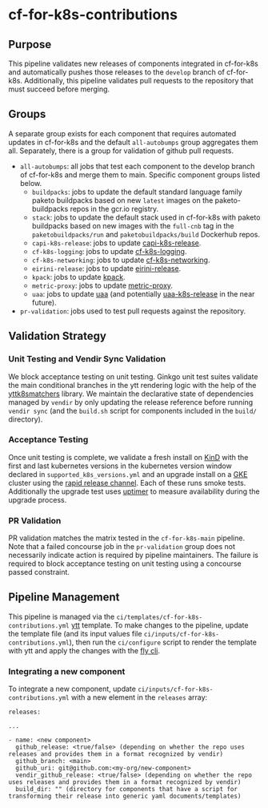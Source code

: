 # cf-for-k8s-contributions

## Purpose

This pipeline validates new releases of components integrated in cf-for-k8s and automatically pushes those releases to the `develop` branch of cf-for-k8s. Additionally, this pipeline validates pull requests to the repository that must succeed before merging.

## Groups

A separate group exists for each component that requires automated updates in cf-for-k8s and the default `all-autobumps` group aggregates them all. Separately, there is a group for validation of github pull requests.

* `all-autobumps`: all jobs that test each component to the develop branch of cf-for-k8s
  and merge them to main. Specific component groups listed below.
  * `buildpacks`: jobs to update the default standard language family paketo buildpacks based on new `latest` images on the paketo-buildpacks repos in the gcr.io registry.
  * `stack`: jobs to update the default stack used in cf-for-k8s with paketo buildpacks based on new images with the `full-cnb` tag in the `paketobuildpacks/run` and `paketobuildpacks/build` Dockerhub repos.
  * `capi-k8s-release`: jobs to update [capi-k8s-release](https://github.com/cloudfoundry/capi-k8s-release).
  * `cf-k8s-logging`: jobs to update [cf-k8s-logging](https://github.com/cloudfoundry/cf-k8s-logging).
  * `cf-k8s-networking`: jobs to update [cf-k8s-networking](https://github.com/cloudfoundry/cf-k8s-networking).
  * `eirini-release`: jobs to update [eirini-release](https://github.com/cloudfoundry-incubator/eirini-release).
  * `kpack`: jobs to update [kpack](https://github.com/pivotal/kpack/).
  * `metric-proxy`: jobs to update [metric-proxy](https://github.com/cloudfoundry/metric-proxy).
  * `uaa`: jobs to update [uaa](https://github.com/cloudfoundry/uaa) (and potentially [uaa-k8s-release](https://github.com/cloudfoundry/uaa-k8s-release) in the near future).
* `pr-validation`: jobs used to test pull requests against the repository.

## Validation Strategy

### Unit Testing and Vendir Sync Validation

We block acceptance testing on unit testing. Ginkgo unit test suites validate the main conditional branches in the ytt rendering logic with the help of the [yttk8smatchers](https://github.com/cloudfoundry/yttk8smatchers) library. We maintain the declarative state of dependencies managed by `vendir` by only updating the release reference before running `vendir sync` (and the `build.sh` script for components included in the `build/` directory).

### Acceptance Testing

Once unit testing is complete, we validate a fresh install on [KinD](https://github.com/kubernetes-sigs/kind) with the first and last kubernetes versions in the kubernetes version window declared in `supported_k8s_versions.yml` and an upgrade install on a [GKE](https://cloud.google.com/kubernetes-engine) cluster using the [rapid release channel](https://cloud.google.com/kubernetes-engine/docs/concepts/release-channels). Each of these runs smoke tests. Additionally the upgrade test uses [uptimer](https://github.com/cloudfoundry/uptimer) to measure availability during the upgrade process.

### PR Validation

PR validation matches the matrix tested in the `cf-for-k8s-main` pipeline. Note that a failed concourse job in the `pr-validation` group does not necessarily indicate action is required by pipeline maintainers. The failure is required to block acceptance testing on unit testing using a concourse passed constraint.

## Pipeline Management

This pipeline is managed via the `ci/templates/cf-for-k8s-contributions.yml` [ytt](https://github.com/vmware-tanzu/carvel-ytt) template. To make changes to the pipeline, update the template file (and its input values file `ci/inputs/cf-for-k8s-contributions.yml`), then run the `ci/configure` script to render the template with ytt and apply the changes with the [fly cli](https://concourse-ci.org/fly.html).

### Integrating a new component

To integrate a new component, update `ci/inputs/cf-for-k8s-contributions.yml` with a new element in the `releases` array:

```
releases:

...

- name: <new component>
  github_release: <true/false> (depending on whether the repo uses releases and provides them in a format recognized by vendir)
  github_branch: <main>
  github_uri: git@github.com:<my-org/new-component>
  vendir_github_release: <true/false> (depending on whether the repo uses releases and provides them in a format recognized by vendir)
  build_dir: "" (directory for components that have a script for transforming their release into generic yaml documents/templates)
```
